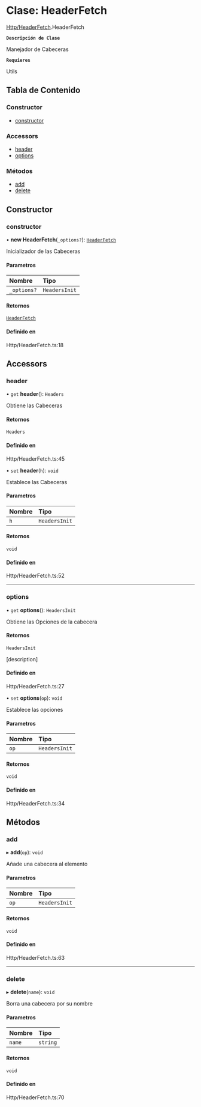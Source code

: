 # Clase: HeaderFetch

[Http/HeaderFetch](../wiki/Http.HeaderFetch).HeaderFetch

**`Descripción de Clase`**

Manejador de Cabeceras

**`Requieres`**

Utils

## Tabla de Contenido

### Constructor

- [constructor](../wiki/Http.HeaderFetch.HeaderFetch#constructor)

### Accessors

- [header](../wiki/Http.HeaderFetch.HeaderFetch#header)
- [options](../wiki/Http.HeaderFetch.HeaderFetch#options)

### Métodos

- [add](../wiki/Http.HeaderFetch.HeaderFetch#add)
- [delete](../wiki/Http.HeaderFetch.HeaderFetch#delete)

## Constructor

### constructor

• **new HeaderFetch**(`_options?`): [`HeaderFetch`](../wiki/Http.HeaderFetch.HeaderFetch)

Inicializador de las Cabeceras

#### Parametros

| Nombre | Tipo |
| :------ | :------ |
| `_options?` | `HeadersInit` |

#### Retornos

[`HeaderFetch`](../wiki/Http.HeaderFetch.HeaderFetch)

#### Definido en

Http/HeaderFetch.ts:18

## Accessors

### header

• `get` **header**(): `Headers`

Obtiene las Cabeceras

#### Retornos

`Headers`

#### Definido en

Http/HeaderFetch.ts:45

• `set` **header**(`h`): `void`

Establece las Cabeceras

#### Parametros

| Nombre | Tipo |
| :------ | :------ |
| `h` | `HeadersInit` |

#### Retornos

`void`

#### Definido en

Http/HeaderFetch.ts:52

___

### options

• `get` **options**(): `HeadersInit`

Obtiene las Opciones de la cabecera

#### Retornos

`HeadersInit`

[description]

#### Definido en

Http/HeaderFetch.ts:27

• `set` **options**(`op`): `void`

Establece las opciones

#### Parametros

| Nombre | Tipo |
| :------ | :------ |
| `op` | `HeadersInit` |

#### Retornos

`void`

#### Definido en

Http/HeaderFetch.ts:34

## Métodos

### add

▸ **add**(`op`): `void`

Añade una cabecera al elemento

#### Parametros

| Nombre | Tipo |
| :------ | :------ |
| `op` | `HeadersInit` |

#### Retornos

`void`

#### Definido en

Http/HeaderFetch.ts:63

___

### delete

▸ **delete**(`name`): `void`

Borra una cabecera por su nombre

#### Parametros

| Nombre | Tipo |
| :------ | :------ |
| `name` | `string` |

#### Retornos

`void`

#### Definido en

Http/HeaderFetch.ts:70
